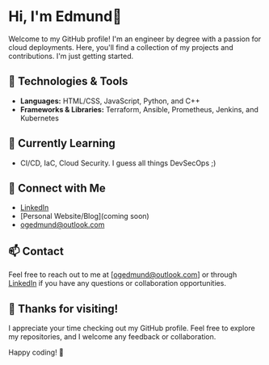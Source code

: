 # Hi, I'm Edmund👋

Welcome to my GitHub profile! I'm an engineer by degree with a passion for cloud deployments. Here, you'll find a collection of my projects and contributions. I'm just getting started.

## 🔧 Technologies & Tools

- **Languages:** HTML/CSS, JavaScript, Python, and C++
- **Frameworks & Libraries:** Terraform, Ansible, Prometheus, Jenkins, and Kubernetes 


## 🌱 Currently Learning

- CI/CD, IaC, Cloud Security. I guess all things DevSecOps ;)

## 👥 Connect with Me

- [LinkedIn](www.linkedin.com/in/ogedmund)
- [Personal Website/Blog](coming soon)
- ogedmund@outlook.com

## 📫 Contact

Feel free to reach out to me at [ogedmund@outlook.com] or through [LinkedIn](www.linkedin.com/in/ogedmund) if you have any questions or collaboration opportunities.

## 🎉 Thanks for visiting!

I appreciate your time checking out my GitHub profile. Feel free to explore my repositories, and I welcome any feedback or collaboration.

Happy coding! 🚀
